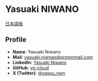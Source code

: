 # Yasuaki NIWANO

[日本語版](index_ja.md)

## Profile

- **Name**: Yasuaki Niwano
- **Mail**: [yasuaki.niwnao@protonmail.com](mailto:yasuaki.niwano@protonmail.com)
- **LinkedIn**: [Yasuaki Niwano](https://www.linkedin.com/in/%E6%81%AD%E5%BD%B0-%E5%BA%AD%E9%87%8E-a04087180/?trk=opento_sprofile_topcard)
- **GitHub**: [yn-cloud](https://github.com/yn-cloud)
- **X (Twitter)**: [@yassu_nwn](https://twitter.com/yassu_nwn)
